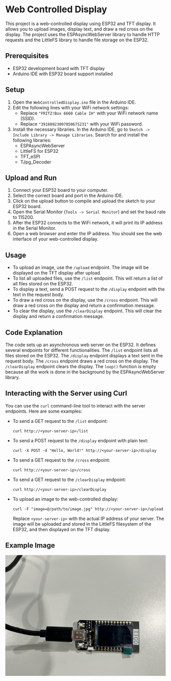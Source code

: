 # Web Controlled Display

This project is a web-controlled display using ESP32 and TFT display. It allows you to upload images, display text, and draw a red cross on the display. The project uses the ESPAsyncWebServer library to handle HTTP requests and the LittleFS library to handle file storage on the ESP32.

## Prerequisites

- ESP32 development board with TFT display
- Arduino IDE with ESP32 board support installed

## Setup

1. Open the `WebControlledDisplay.ino` file in the Arduino IDE.
2. Edit the following lines with your WiFi network settings:
    - Replace `"FRITZ!Box 6660 Cable IH"` with your WiFi network name (SSID).
    - Replace `"39188923097050675231"` with your WiFi password.
3. Install the necessary libraries. In the Arduino IDE, go to `Sketch -> Include Library -> Manage Libraries`. Search for and install the following libraries:
    - ESPAsyncWebServer
    - LittleFS for ESP32
    - TFT_eSPI
    - TJpg_Decoder

## Upload and Run

1. Connect your ESP32 board to your computer.
2. Select the correct board and port in the Arduino IDE.
3. Click on the upload button to compile and upload the sketch to your ESP32 board.
4. Open the Serial Monitor (`Tools -> Serial Monitor`) and set the baud rate to 115200.
5. After the ESP32 connects to the WiFi network, it will print its IP address in the Serial Monitor.
6. Open a web browser and enter the IP address. You should see the web interface of your web-controlled display.

## Usage

- To upload an image, use the `/upload` endpoint. The image will be displayed on the TFT display after upload.
- To list all uploaded files, use the `/list` endpoint. This will return a list of all files stored on the ESP32.
- To display a text, send a POST request to the `/display` endpoint with the text in the request body.
- To draw a red cross on the display, use the `/cross` endpoint. This will draw a red cross on the display and return a confirmation message.
- To clear the display, use the `/clearDisplay` endpoint. This will clear the display and return a confirmation message.

## Code Explanation

The code sets up an asynchronous web server on the ESP32. It defines several endpoints for different functionalities. The `/list` endpoint lists all files stored on the ESP32. The `/display` endpoint displays a text sent in the request body. The `/cross` endpoint draws a red cross on the display. The `/clearDisplay` endpoint clears the display. The `loop()` function is empty because all the work is done in the background by the ESPAsyncWebServer library.

## Interacting with the Server using Curl

You can use the `curl` command-line tool to interact with the server endpoints. Here are some examples:

- To send a GET request to the `/list` endpoint:
  ```
  curl http://<your-server-ip>/list
  ```

- To send a POST request to the `/display` endpoint with plain text:
  ```
  curl -X POST -d "Hello, World!" http://<your-server-ip>/display
  ```

- To send a GET request to the `/cross` endpoint:
  ```
  curl http://<your-server-ip>/cross
  ```

- To send a GET request to the `/clearDisplay` endpoint:
  ```
  curl http://<your-server-ip>/clearDisplay
  ```

- To upload an image to the web-controlled display:
  ```
  curl -F "image=@/path/to/image.jpg" http://<your-server-ip>/upload
  ```
  Replace `<your-server-ip>` with the actual IP address of your server. The image will be uploaded and stored in the LittleFS filesystem of the ESP32, and then displayed on the TFT display.

## Example Image

![ESP32 Board](/Cleaned_Display.jpeg)
